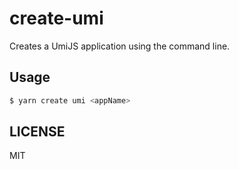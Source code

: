 # create-umi

Creates a UmiJS application using the command line.

## Usage

```bash
$ yarn create umi <appName>
```

## LICENSE

MIT



